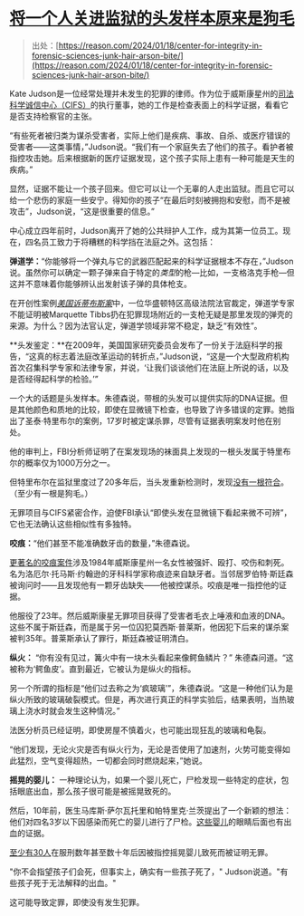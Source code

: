 <!--yml

类别：未分类

日期：2024-05-27 15:02:26

-->

# [将一个人关进监狱的头发样本原来是狗毛](https://reason.com/2024/01/18/center-for-integrity-in-forensic-sciences-junk-hair-arson-bite/)

> 出处：[https://reason.com/2024/01/18/center-for-integrity-in-forensic-sciences-junk-hair-arson-bite/](https://reason.com/2024/01/18/center-for-integrity-in-forensic-sciences-junk-hair-arson-bite/)

Kate Judson是一位经常处理并未发生的犯罪的律师。作为位于威斯康星州的[司法科学诚信中心（CIFS）](https://cifsjustice.org/#/main)的执行董事，她的工作是检查表面上的科学证据，看看它是否支持检察官的主张。

“有些死者被归类为谋杀受害者，实际上他们是疾病、事故、自杀、或医疗错误的受害者——这类事情，”Judson说。“我们有一个家庭失去了他们的孩子。看护者被指控攻击她。后来根据新的医疗证据发现，这个孩子实际上患有一种可能是天生的疾病。”

显然，证据不能让一个孩子回来。但它可以让一个无辜的人走出监狱。而且它可以给一个悲伤的家庭一些安宁。得知你的孩子“在最后时刻被拥抱和安慰，而不是被攻击”，Judson说，“这是很重要的信息。”

中心成立四年前时，Judson离开了她的公共辩护人工作，成为其第一位员工。现在，四名员工致力于将糟糕的科学挡在法庭之外。这包括：

**弹道学：**“你能够将一个弹丸与它的武器匹配起来的科学证据根本不存在，”Judson说。虽然你可以确定一颗子弹来自于特定的*类型*的枪—比如，一支格洛克手枪—但这并不意味着你能够辨认出发射该子弹的具体枪支。

在开创性案例[*美国诉蒂布斯案*](https://www.washingtonpost.com/opinions/2020/02/28/dc-judge-issues-much-needed-opinion-junk-science/)中，一位华盛顿特区高级法院法官裁定，弹道学专家不能证明被Marquette Tibbs扔在犯罪现场附近的一支枪无疑是那里发现的弹壳的来源。为什么？因为法官认定，弹道学领域非常不稳定，缺乏“有效性”。

**头发鉴定：**在2009年，美国国家研究委员会发布了一份关于法庭科学的报告，“这真的标志着法庭改革运动的转折点，”Judson说，“这是一个大型政府机构首次召集科学专家和法律专家，并说，‘让我们谈谈他们在法庭上所说的话，以及是否经得起科学的检验。’”

一个大的话题是头发样本。朱德森说，带根的头发可以提供实际的DNA证据。但是其他颜色和质地的比较，即使在显微镜下检查，也导致了许多错误的定罪。她指出了圣泰·特里布尔的案例，17岁时被定谋杀罪，尽管有证据表明案发时他在别处。

他的审判上，FBI分析师证明了在案发现场的袜面具上发现的一根头发属于特里布尔的概率仅为1000万分之一。

但特里布尔在监狱里度过了20多年后，当头发重新检测时，发现[没有一根符合](https://www.davisvanguard.org/2020/08/fbi-hair-analysis-called-into-question-after-santae-tribbles-2012-exoneration/)。（至少有一根是狗毛。）

无罪项目与CIFS紧密合作，迫使FBI承认“即使头发在显微镜下看起来微不可辨”，它也无法确认这些相似性有多独特。

**咬痕：**“他们甚至不能准确数牙齿的数量，”朱德森说。

[更著名的咬痕案件](https://www.washingtonpost.com/news/the-watch/wp/2015/09/08/seventh-circuit-grants-immunity-to-bite-mark-experts-who-put-innocent-man-in-prison-for-23-years/)涉及1984年威斯康星州一名女性被强奸、殴打、咬伤和刺死。名为洛厄尔·托马斯·约翰逊的牙科科学家称痕迹来自缺牙者。当邻居罗伯特·斯廷森被询问时——且发现他有一颗牙齿缺失——他被控谋杀。咬痕是唯一指控他的证据。

他服役了23年。然后威斯康星无罪项目获得了受害者毛衣上唾液和血液的DNA。这些不属于斯廷森，而是属于另一位囚犯莫西斯·普莱斯，他因犯下后来的谋杀案被判35年。普莱斯承认了罪行，斯廷森被证明清白。

**纵火：** “你有没有见过，篝火中有一块木头看起来像鳄鱼鳞片？” 朱德森问道。“这被称为‘鳄鱼皮’。直到最近，它被认为是纵火的指标。

另一个所谓的指标是“他们过去称之为‘疯玻璃’”，朱德森说。“这是一种他们认为是纵火所致的玻璃破裂模式。但是，再次进行真正的科学实验后，结果表明，当热玻璃上浇水时就会发生这种情况。”

法医分析员已经证明，即使房屋不慎着火，也可能出现狂乱的玻璃和龟裂。

“他们发现，无论火灾是否有纵火行为，无论是否使用了加速剂，火势可能变得如此猛烈，空气变得超热，一切都会同时燃烧起来，”她说。

**摇晃的婴儿：** 一种理论认为，如果一个婴儿死亡，尸检发现一些特定的症状，包括眼底出血，那么孩子很可能是被摇晃致死的。

然后，10年前，医生马库斯·萨尔瓦托里和帕特里克·兰茨提出了一个新颖的想法：他们对四名3岁以下因感染而死亡的婴儿进行了尸检。[这些婴儿](https://journals.sagepub.com/doi/abs/10.1177/0025802414527077?journalCode=msla)的眼睛后面也有出血的证据。

[至少有30人](https://news.bloomberglaw.com/us-law-week/law-needs-to-keep-up-with-science-in-shaken-baby-syndrome-cases)在服刑数年甚至数十年后因被指控摇晃婴儿致死而被证明无罪。

"你不会指望孩子们会死，但事实上，确实有一些孩子死了，" Judson说道。"有些孩子死于无法解释的出血。"

这可能导致定罪，即使没有发生犯罪。
